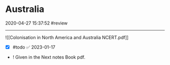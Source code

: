 # Australia
2020-04-27 15:37:52
#review 

---

![[Colonisation in North America and Australia NCERT.pdf]]

- [x]  #todo ✅ 2023-01-17

- ! Given in the Next notes Book pdf.

